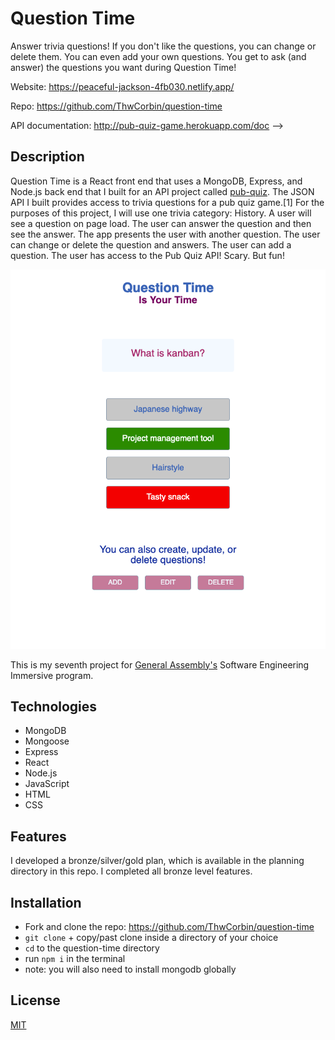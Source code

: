 # Question Time

Answer trivia questions! If you don't like the questions, you can change or delete them. You can even add your own questions. You get to ask (and answer) the questions you want during Question Time!

Website: https://peaceful-jackson-4fb030.netlify.app/

Repo: https://github.com/ThwCorbin/question-time

API documentation: http://pub-quiz-game.herokuapp.com/doc -->

## Description

Question Time is a React front end that uses a MongoDB, Express, and Node.js back end that I built for an API project called [pub-quiz](https://github.com/ThwCorbin/pub-quiz "repo on GitHub"). The JSON API I built provides access to trivia questions for a pub quiz game.[1] For the purposes of this project, I will use one trivia category: History. A user will see a question on page load. The user can answer the question and then see the answer. The app presents the user with another question. The user can change or delete the question and answers. The user can add a question. The user has access to the Pub Quiz API! Scary. But fun!

![Question Time screenshot](./question-time.png "Question Time")

This is my seventh project for [General Assembly's](https://generalassemb.ly/ "General Assembly homepage") Software Engineering Immersive program.

## Technologies

- MongoDB
- Mongoose
- Express
- React
- Node.js
- JavaScript
- HTML
- CSS

## Features

I developed a bronze/silver/gold plan, which is available in the planning directory in this repo. I completed all bronze level features.

## Installation

- Fork and clone the repo: https://github.com/ThwCorbin/question-time
- `git clone` + copy/past clone inside a directory of your choice
- `cd` to the question-time directory
- run `npm i` in the terminal
- note: you will also need to install mongodb globally

## License

[MIT](LICENSE.txt "MIT License text file")
